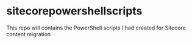 # sitecorepowershellscripts
This repo will contains the PowerShell scripts I had created for Sitecore content migration
